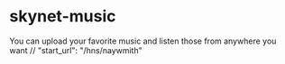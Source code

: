 # skynet-music
You can upload your favorite music and listen those from anywhere you want
// "start_url": "/hns/naywmith"

